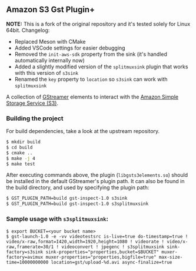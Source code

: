## Amazon S3 Gst Plugin+

**NOTE:** This is a fork of the original repository and it's tested solely for Linux 64bit. Changelog:

- Replaced Meson with CMake
- Added VSCode settings for easier debugging
- Removed the `init-aws-sdk` property from the sink (it's handled automatically internally now)
- Added a slightly modified version of the `splitmuxsink` plugin that works with this version of `s3sink`
- Renamed the `key` property to `location` so `s3sink` can work with `splitmuxsink`

A collection of [GStreamer](https://gstreamer.freedesktop.org/) elements to interact
with the [Amazon Simple Storage Service (S3)](https://aws.amazon.com/s3/).

### Building the project

For build dependencies, take a look at the upstream repository.

```bash
$ mkdir build
$ cd build
$ cmake ..
$ make -j 4
$ make test
```

After executing commands above, the plugin (`libgsts3elements.so`) should be installed in the default GStreamer's plugin path. It can also be found in the build directory, and used by specifying the plugin path:

```bash
$ GST_PLUGIN_PATH=build gst-inspect-1.0 s3sink
$ GST_PLUGIN_PATH=build gst-inspect-1.0 s3splitmuxsink
```

### Sample usage with `s3splitmuxsink`:

```
$ export BUCKET=<your bucket name>
$ gst-launch-1.0 -e -vv videotestsrc is-live=true do-timestamp=true ! video/x-raw,format=I420,width=1920,height=1080 ! videorate ! video/x-raw,framerate=30/1 ! videoconvert ! jpegenc ! s3splitmuxsink sink-factory=s3sink sink-properties="properties,bucket=$BUCKET" muxer-factory=avimux muxer-properties="properties,bigfile=true" max-size-time=10000000000 location=gst/upload-%d.avi async-finalize=true
```
